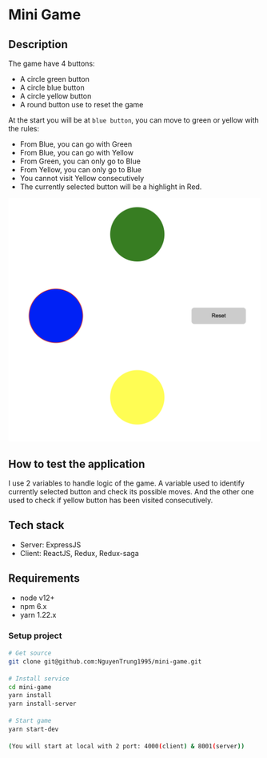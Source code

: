 # Mini Game

## Description
The game have 4 buttons:
- A circle green button
- A circle blue button
- A circle yellow button
- A round button use to reset the game

At the start you will be at `blue button`, you can move to green or yellow with the rules:
- From Blue, you can go with Green
- From Blue, you can go with Yellow
- From Green, you can only go to Blue
- From Yellow, you can only go to Blue
- You cannot visit Yellow consecutively
- The currently selected button will be a highlight in Red.

![image](./public/image-description.png)


## How to test the application

I use 2 variables to handle logic of the game. A variable used to identify currently selected button and check its possible moves. And the other one used to check if yellow button has been visited consecutively.

## Tech stack
- Server: ExpressJS
- Client: ReactJS, Redux, Redux-saga

## Requirements

- node v12+
- npm 6.x
- yarn 1.22.x

### Setup project
```bash
# Get source
git clone git@github.com:NguyenTrung1995/mini-game.git

# Install service
cd mini-game
yarn install
yarn install-server

# Start game
yarn start-dev

(You will start at local with 2 port: 4000(client) & 8001(server))
```
